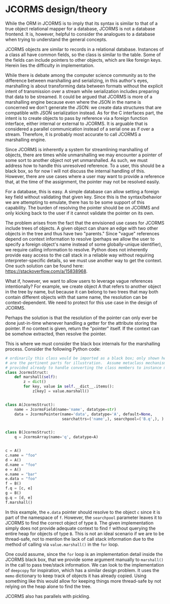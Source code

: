 # JCORMS design/theory

While the ORM in JCORMS is to imply that its syntax is similar to that of a true
object relational mapper for a database, JCORMS is not a database frontend.
It is, however, helpful to consider the analogues to a database when trying to
understand the general concepts.

JCORMS objects are similar to records in a relational database.  Instances of a
class all have common fields, so the class is similar to the table.  Some of
the fields can include pointers to other objects, which are like foreign keys.
Herein lies the difficulty in implementation.

While there is debate among the computer science community as to the difference
between marshalling and serializing, in this author's eyes, marshalling is about
transforming data between formats without the explicit intent of transmission
over a stream while serialization includes preparing that data to be streamed.
It could be argued that JCORMS is more of a marshalling engine because even
where the JSON in the name is concerned we don't generate the JSON: we create
data structures that are compatible with JSON serialization instead.  As for the
C interfaces part, the intent is to create objects to pass by reference via
a foreign function interface, either internal or external to JCORMS.  It is
arguable that is considered a parallel communication instead of a serial one
as if over a stream.  Therefore, it is probably most accurate to call JCORMS
a marshalling engine.

Since JCORMS is inherently a system for streamlining marshalling of objects,
there are times while unmarshalling we may encounter a pointer of some sort to
another object not yet unmarshalled.  As such, we must address how to handle
this unresolved reference.  To a user, this should be a black box, so for now
I will not discuss the internal handling of this.  However, there are use cases
where a user may want to provide a reference that, at the time of the
assignment, the pointer may not be resolved easily.

For a database, this is easy.  A simple database can allow setting a foreign
key field without validating that given key.  Since this is the syntax/behavior
we are attempting to emulate, there has to be some support of this capability.
The burden of resolving the pointer should be on JCORMS and only kicking back to
the user if it cannot validate the pointer on its own.

The problem arises from the fact that the envisioned use cases for JCORMS
include trees of objects.  A given object can share an edge with two other
objects in the tree and thus have two "parents."  Since "vague" references
depend on context information to resolve (perhaps we allow the user to specify
a foreign object's name instead of some globally-unique identifier), we require
calling information to resolve.  Python does not inherently provide easy access
to the call stack in a reliable way without requiring interpreter-specific
details, so we must use another way to get the context.  One such solution
can be found here: <https://stackoverflow.com/a/15838968>.

What if, however, we want to allow users to leverage vague references
intentionally?  For example, we create object A that refers to another
object in the tree by name, but because it can belong to two trees that may both
contain different objects with that same name, the resolution can be
context-dependent.  We need to protect for this use case in the design
of JCORMS.

Perhaps the solution is that the resolution of the pointer can only ever be done
just-in-time whenever handling a getter for the attribute storing the pointer.
If no context is given, return the "pointer" itself.  If the context can be
somehow extracted, then resolve the pointer.

This is where we must consider the black box internals for the marshalling
process.  Consider the following Python code:

```python
# ordinarily this class would be imported as a black box; only shown here
# are the pertinent parts for illustration.  Assume metaclass mechanism has been
# provided already to handle converting the class members to instance members.
class JcormsStruct:
    def marshall(self):
        z = dict()
        for key, value in self.__dict__.items():
            z[key] = value.marshall()


class A(JcormsStruct):
    name = JcormsField(name='name', datatype=str)
    data = JcormsPointer(name='data', datatype='A', default=None,
                         searchattrs=('name',), searchpool=('B.q',), )


class B(JcormsStruct):
    q = JcormsArray(name='q', datatype=A)


c = A()
c.name = "foo"
d = A()
d.name = "foo"
e = A()
e.name = "bar"
e.data = "foo"
f = B()
f.q = [c, e]
g = B()
g.q = [d, e]
f.marshall()
```

In this example, the `e.data` pointer should resolve to the object `c` since it
is part of the namespace of `f`.
However, the `searchpool` parameter leaves it to JCORMS to find the correct
object of type `B`.  The given implementation simply does not provide adequate
context to find `f` without querying the entire heap for objects of type `B`.
This is not an ideal scenario if we are to be thread-safe, not to mention the
lack of call stack information due to the method of calling via
`value.marshall()` in the `for` loop.

One could assume, since the `for` loop is an implementation detail inside
the JCORMS black box, that we provide some argument manually to `marshall()` in
the call to pass tree/stack information.  We can look to the implementation
of `deepcopy` for inspiration, which has a similar design problem.  It uses the
`memo` dictionary to keep track of objects it has already copied.
Using something like this would allow for keeping things more thread-safe by not
relying on the heap alone to find the tree.

JCORMS also has parallels with pickling.
